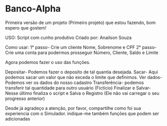 # Banco-Alpha
Primeira versão de um projeto (Primeiro projeto) que estou fazendo, bom espero que gostem!

USO:
Script com cunho produtivo
Criado por: Anailson Souza

Como usar:
1° passo- Crie um cliente
	Nome, Sobrenome e CPF
2° passo- Crie uma conta para podermos prosseguir
	Número, Cliente, Saldo e Limite

Agora podemos fazer o uso das funções.
 
Depositar- Podemos fazer o deposito de tal quantia desejada.
Sacar- Aqui podemos sacar um valor que não exceda o limite que definimos.
Ver dados- Podemos ver os dados do nosso cadastro
Transferência- podemos transferir tal quantidade para outro usuário (Fictício)
Finalizar e Salvar- Nesse último finaliza o script e Salva o Registro (Ele não vai carregar o seu progresso anterior)


Desde já agradeço a atenção, por favor, compartilhe como foi sua experiencia com o Simulador. indique-me também funções que podem ser adicionadas
